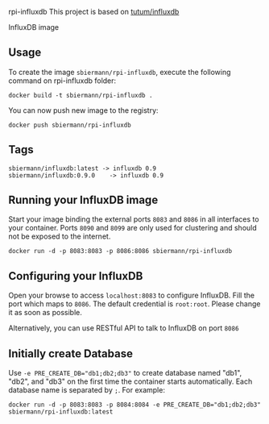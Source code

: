 rpi-influxdb
This project is based on [tutum/influxdb](https://github.com/tutumcloud/influxdb) 

InfluxDB image

Usage
-----

To create the image `sbiermann/rpi-influxdb`, execute the following command on rpi-influxdb folder:

    docker build -t sbiermann/rpi-influxdb .

You can now push new image to the registry:

    docker push sbiermann/rpi-influxdb
    
Tags
----

    sbiermann/influxdb:latest -> influxdb 0.9
    sbiermann/influxdb:0.9.0    -> influxdb 0.9

Running your InfluxDB image
--------------------------

Start your image binding the external ports `8083` and `8086` in all interfaces to your container. Ports `8090` and `8099` are only used for clustering and should not be exposed to the internet.

    docker run -d -p 8083:8083 -p 8086:8086 sbiermann/rpi-influxdb


Configuring your InfluxDB
-------------------------
Open your browse to access `localhost:8083` to configure InfluxDB. Fill the port which maps to `8086`. The default credential is `root:root`. Please change it as soon as possible.

Alternatively, you can use RESTful API to talk to InfluxDB on port `8086`


Initially create Database
-------------------------
Use `-e PRE_CREATE_DB="db1;db2;db3"` to create database named "db1", "db2", and "db3" on the first time the container starts automatically. Each database name is separated by `;`. For example:

```docker run -d -p 8083:8083 -p 8084:8084 -e PRE_CREATE_DB="db1;db2;db3" sbiermann/rpi-influxdb:latest```
